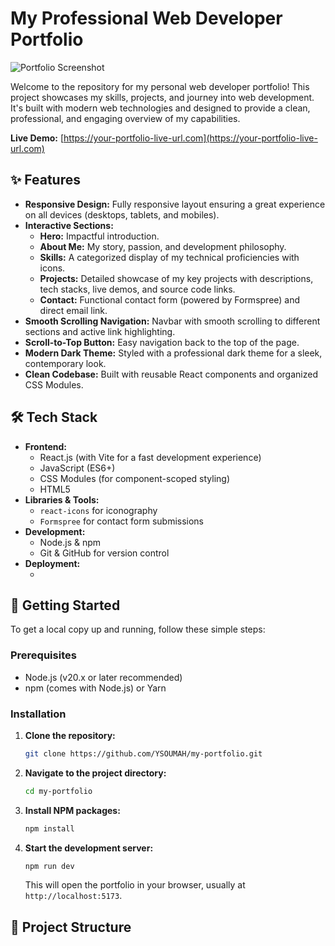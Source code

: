 # My Professional Web Developer Portfolio

![Portfolio Screenshot](public/images/portfolio-screenshot.png) 
<!-- TODO: Add a nice screenshot of your portfolio here. Place it in public/images/ and update the path. -->

Welcome to the repository for my personal web developer portfolio! This project showcases my skills, projects, and journey into web development. It's built with modern web technologies and designed to provide a clean, professional, and engaging overview of my capabilities.

**Live Demo:** [https://your-portfolio-live-url.com](https://your-portfolio-live-url.com) 
<!-- TODO: Replace with your actual live deployment URL (e.g., from Netlify/Vercel) -->

## ✨ Features

*   **Responsive Design:** Fully responsive layout ensuring a great experience on all devices (desktops, tablets, and mobiles).
*   **Interactive Sections:**
    *   **Hero:** Impactful introduction.
    *   **About Me:** My story, passion, and development philosophy.
    *   **Skills:** A categorized display of my technical proficiencies with icons.
    *   **Projects:** Detailed showcase of my key projects with descriptions, tech stacks, live demos, and source code links.
    *   **Contact:** Functional contact form (powered by Formspree) and direct email link.
*   **Smooth Scrolling Navigation:** Navbar with smooth scrolling to different sections and active link highlighting.
*   **Scroll-to-Top Button:** Easy navigation back to the top of the page.
*   **Modern Dark Theme:** Styled with a professional dark theme for a sleek, contemporary look.
*   **Clean Codebase:** Built with reusable React components and organized CSS Modules.

## 🛠️ Tech Stack

*   **Frontend:**
    *   React.js (with Vite for a fast development experience)
    *   JavaScript (ES6+)
    *   CSS Modules (for component-scoped styling)
    *   HTML5
*   **Libraries & Tools:**
    *   `react-icons` for iconography
    *   `Formspree` for contact form submissions
*   **Development:**
    *   Node.js & npm
    *   Git & GitHub for version control
*   **Deployment:**
    *   <!-- TODO: Mention your deployment platform, e.g., Netlify, Vercel, GitHub Pages -->

## 🚀 Getting Started

To get a local copy up and running, follow these simple steps:

### Prerequisites

*   Node.js (v20.x or later recommended)
*   npm (comes with Node.js) or Yarn

### Installation

1.  **Clone the repository:**
    ```bash
    git clone https://github.com/YSOUMAH/my-portfolio.git 
    ```
    <!-- TODO: Replace YSOUMAH/my-portfolio with YOUR GitHub username and repository name -->
2.  **Navigate to the project directory:**
    ```bash
    cd my-portfolio
    ```
3.  **Install NPM packages:**
    ```bash
    npm install
    ```
4.  **Start the development server:**
    ```bash
    npm run dev
    ```
    This will open the portfolio in your browser, usually at `http://localhost:5173`.

## 📂 Project Structure